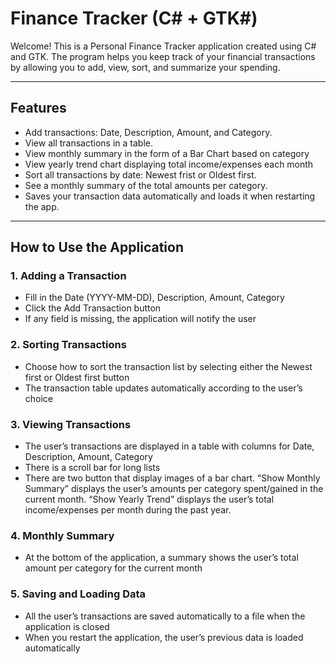 # Finance Tracker (C# + GTK#)

Welcome! This is a Personal Finance Tracker application created using C# and GTK. The program helps you keep track of your financial transactions by allowing you to add, view, sort, and summarize your spending.

---

## Features
-	Add transactions: Date, Description, Amount, and Category.
-	View all transactions in a table.
-	View monthly summary in the form of a Bar Chart based on category
-	View yearly trend chart displaying total income/expenses each month
-	Sort all transactions by date: Newest frist or Oldest first.
-	See a monthly summary of the total amounts per category.
-	Saves your transaction data automatically and loads it when restarting the app.

---

## How to Use the Application
### 1.	Adding a Transaction
-	Fill in the Date (YYYY-MM-DD), Description, Amount, Category
-	Click the Add Transaction button
-	If any field is missing, the application will notify the user

### 2.	Sorting Transactions
-	Choose how to sort the transaction list by selecting either the Newest first or Oldest first button
-	The transaction table updates automatically according to the user’s choice

### 3.	Viewing Transactions
-	The user’s transactions are displayed in a table with columns for Date, Description, Amount, Category
-	There is a scroll bar for long lists
-	There are two button that display images of a bar chart. “Show Monthly Summary” displays the user’s amounts per category spent/gained in the current month. “Show Yearly Trend” displays the user’s total income/expenses per month during the past year.

### 4.	Monthly Summary
-	At the bottom of the application, a summary shows the user’s total amount per category for the current month

### 5.	Saving and Loading Data
-	All the user’s transactions are saved automatically to a file when the application is closed
-	When you restart the application, the user’s previous data is loaded automatically


